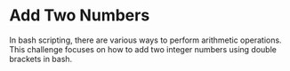 # Add Two Numbers

In bash scripting, there are various ways to perform arithmetic operations. This challenge focuses on how to add two integer numbers using double brackets in bash.
